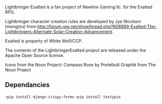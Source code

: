 
Lightbringer Exalted is a fan project of Newline Gaming llc. for the Exalted RPG.

Lightbringer character creation rules are developed by Jye Nicolson (mengtzu) from http://forum.rpg.net/showthread.php?608889-Exalted-The-Lightbringers-Alternate-Solar-Creation-Advancement.

Exalted is property of White Wolf/CCP.

The contents of the LightbringerExalted project are released under the Apache Open Source license.

Icons from the Noun Project:
    Compass Rose by Proletkult Graphik from The Noun Project


## Dependancies
-`pip install django-crispy-forms`
-`pip install tastypie`